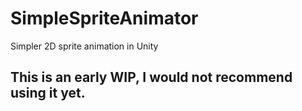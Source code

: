 # SimpleSpriteAnimator
Simpler 2D sprite animation in Unity

## This is an early WIP, I would not recommend using it yet. 
